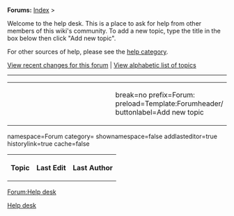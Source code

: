 <div class="forumheader">

**Forums:** [Index](Forum:Index "wikilink") \>

</div>


Welcome to the help desk. This is a place to ask for help from other
members of this wiki's community. To add a new topic, type the title in
the box below then click "Add new topic".

For other sources of help, please see the [help
category](:Category:Help "wikilink").

[View recent changes for this
forum](Special:Recentchangeslinked/Category:{{PAGENAME}} "wikilink") \|
[View alphabetic list of topics](:Category:{{PAGENAME}} "wikilink")

------------------------------------------------------------------------

<table width="100%">
<tr>
<td>
</td>
<td width="50%">

<createbox> break=no prefix=Forum: preload=Template:Forumheader/
buttonlabel=Add new topic </createbox>

</td>
</tr>
</table>
<table class="forumlist" width="100%">
<tr>
<th class="forum_title" align="left">

Topic

</th>
<th class="forum_edited" align="left">

Last Edit

</th>
<th class="forum_editor" align="left">

Last Author

</th>
</tr>

<forum> namespace=Forum category= shownamespace=false addlasteditor=true
historylink=true cache=false </forum>

</table>

[Forum:Help desk](category:help "wikilink")

[Help desk](Category:Forums "wikilink")